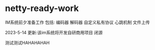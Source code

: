 # netty-ready-work
IM系统前夕准备工作
包括: 编码器 解码器 自定义私有协议 心跳机制 文件上传

2023-5-14 更新:该im系统将开发自研商用项目 闭源

测试测试HAHAHAHAH
